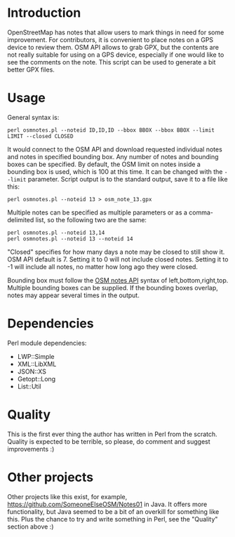 # Introduction

OpenStreetMap has notes that allow users to mark things in need for some improvement. For contributors, it is convenient to place notes on a GPS device to review them. OSM API allows to grab GPX, but the contents are not really suitable for using on a GPS device, especially if one would like to see the comments on the note. This script can be used to generate a bit better GPX files.

# Usage

General syntax is:
```
perl osmnotes.pl --noteid ID,ID,ID --bbox BBOX --bbox BBOX --limit LIMIT --closed CLOSED
```

It would connect to the OSM API and download requested individual notes and notes in specified bounding box. Any number of notes and bounding boxes can be specified. By default, the OSM limit on notes inside a bounding box is used, which is 100 at this time. It can be changed with the `--limit` parameter. Script output is to the standard output, save it to a file like this:

```
perl osmnotes.pl --noteid 13 > osm_note_13.gpx
```

Multiple notes can be specified as multiple parameters or as a comma-delimited list, so the following two are the same:

```
perl osmnotes.pl --noteid 13,14
perl osmnotes.pl --noteid 13 --noteid 14
```

"Closed" specifies for how many days a note may be closed to still show it. OSM API default is 7. Setting it to 0 will not include closed notes. Setting it to -1 will include all notes, no matter how long ago they were closed.

Bounding box must follow the [OSM notes API](http://wiki.openstreetmap.org/wiki/API_v0.6#Map_Notes_API) syntax of left,bottom,right,top. Multiple bounding boxes can be supplied. If the bounding boxes overlap, notes may appear several times in the output.

# Dependencies

Perl module dependencies:

* LWP::Simple
* XML::LibXML
* JSON::XS
* Getopt::Long
* List::Util

# Quality

This is the first ever thing the author has written in Perl from the scratch. Quality is expected to be terrible, so please, do comment and suggest improvements :)

# Other projects

Other projects like this exist, for example, https://github.com/SomeoneElseOSM/Notes01 in Java. It offers more functionality, but Java seemed to be a bit of an overkill for something like this. Plus the chance to try and write something in Perl, see the "Quality" section above :)
